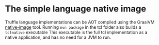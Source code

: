 # The simple language native image

Truffle language implementations can be AOT compiled using the GraalVM
[native-image](https://www.graalvm.org/docs/reference-manual/aot-compilation/)
tool.  Running `mvn package` in the tcl folder also builds a
`tclnative` executable This executable is the full tcl
implementation as a native application, and has no need for a JVM to run.
